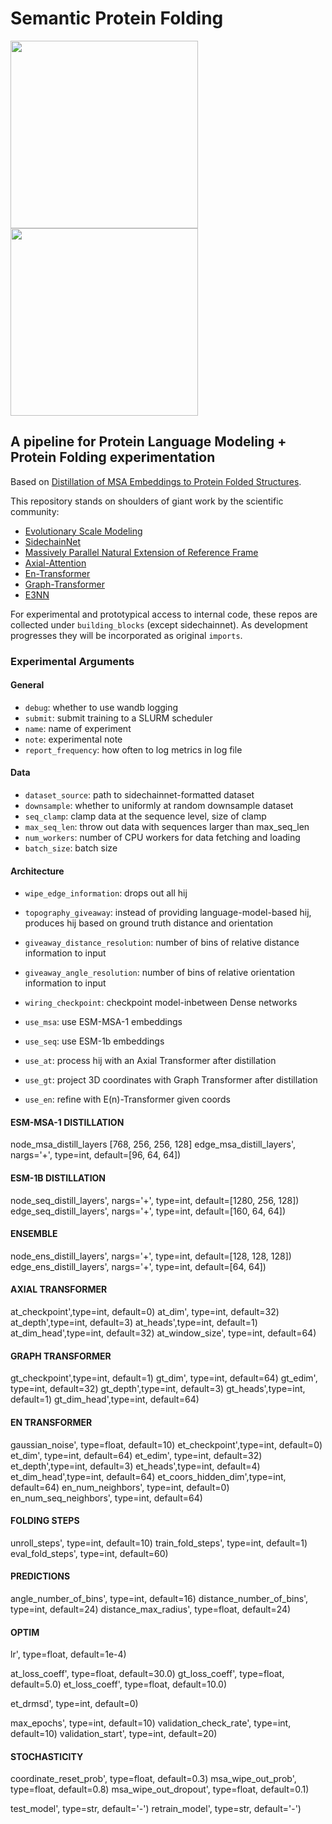 
# Semantic Protein Folding

<img src="https://github.com/AllanSCosta/semantic-protein-folding/blob/main/img/T1024%20fold.gif" width="300" height="300" /><img src="https://github.com/AllanSCosta/semantic-protein-folding/blob/main/img/T1024%20rear.gif" width="300" height="300" />

## A pipeline for Protein Language Modeling + Protein Folding experimentation


Based on [Distillation of MSA Embeddings to Protein Folded Structures](https://www.biorxiv.org/content/10.1101/2021.06.02.446809v1.full.pdf).

This repository stands on shoulders of giant work by the scientific community:

- [Evolutionary Scale Modeling](https://github.com/facebookresearch/esm)
- [SidechainNet](https://github.com/jonathanking/sidechainnet)
- [Massively Parallel Natural Extension of Reference Frame](https://github.com/EleutherAI/mp_nerf)
- [Axial-Attention](https://github.com/lucidrains/En-transformer/)
- [En-Transformer](https://github.com/lucidrains/En-transformer/)
- [Graph-Transformer](https://github.com/lucidrains/graph-transformer-pytorch)
- [E3NN](https://github.com/e3nn/e3nn)

For experimental and prototypical access to internal code, these repos are collected under `building_blocks` (except sidechainnet). As development progresses they will be incorporated as original `imports`.


### Experimental Arguments

#### General
- `debug`: whether to use wandb logging
- `submit`: submit training to a SLURM scheduler
- `name`: name of experiment
- `note`: experimental note
- `report_frequency`: how often to log metrics in log file

#### Data
- `dataset_source`: path to sidechainnet-formatted dataset
- `downsample`: whether to uniformly at random downsample dataset
- `seq_clamp`: clamp data at the sequence level, size of clamp
- `max_seq_len`: throw out data with sequences larger than max_seq_len
- `num_workers`: number of CPU workers for data fetching and loading
- `batch_size`: batch size


#### Architecture

- `wipe_edge_information`: drops out all hij
- `topography_giveaway`: instead of providing language-model-based hij, produces hij based on ground truth distance and orientation
- `giveaway_distance_resolution`: number of bins of relative distance information to input
- `giveaway_angle_resolution`: number of bins of relative orientation information to input

- `wiring_checkpoint`: checkpoint model-inbetween Dense networks 

- `use_msa`: use ESM-MSA-1 embeddings
- `use_seq`: use ESM-1b embeddings

- `use_at`: process hij with an Axial Transformer after distillation
- `use_gt`: project 3D coordinates with Graph Transformer after distillation
- `use_en`: refine with E(n)-Transformer given coords

#### ESM-MSA-1 DISTILLATION
node_msa_distill_layers [768, 256, 256, 128]
edge_msa_distill_layers', nargs='+', type=int, default=[96, 64, 64])

#### ESM-1B DISTILLATION
node_seq_distill_layers', nargs='+', type=int, default=[1280, 256, 128])
edge_seq_distill_layers', nargs='+', type=int, default=[160, 64, 64])

#### ENSEMBLE
node_ens_distill_layers', nargs='+', type=int, default=[128, 128, 128])
edge_ens_distill_layers', nargs='+', type=int, default=[64, 64])

#### AXIAL TRANSFORMER
at_checkpoint',type=int, default=0)
at_dim', type=int, default=32)
at_depth',type=int, default=3)
at_heads',type=int, default=1)
at_dim_head',type=int, default=32)
at_window_size', type=int, default=64)

#### GRAPH TRANSFORMER
gt_checkpoint',type=int, default=1)
gt_dim', type=int, default=64)
gt_edim', type=int, default=32)
gt_depth',type=int, default=3)
gt_heads',type=int, default=1)
gt_dim_head',type=int, default=64)

#### EN TRANSFORMER
gaussian_noise', type=float, default=10)
et_checkpoint',type=int, default=0)
et_dim', type=int, default=64)
et_edim', type=int, default=32)
et_depth',type=int, default=3)
et_heads',type=int, default=4)
et_dim_head',type=int, default=64)
et_coors_hidden_dim',type=int, default=64)
en_num_neighbors', type=int, default=0)
en_num_seq_neighbors', type=int, default=64)


#### FOLDING STEPS
unroll_steps', type=int, default=10)
train_fold_steps', type=int, default=1)
eval_fold_steps', type=int, default=60)



#### PREDICTIONS
angle_number_of_bins', type=int, default=16)
distance_number_of_bins', type=int, default=24)
distance_max_radius', type=float, default=24)

#### OPTIM
lr', type=float, default=1e-4)

at_loss_coeff', type=float, default=30.0)
gt_loss_coeff', type=float, default=5.0)
et_loss_coeff', type=float, default=10.0)

et_drmsd', type=int, default=0)

max_epochs', type=int, default=10)
validation_check_rate', type=int, default=10)
validation_start', type=int, default=20)


#### STOCHASTICITY
coordinate_reset_prob', type=float, default=0.3)
msa_wipe_out_prob', type=float, default=0.8)
msa_wipe_out_dropout', type=float, default=0.1)

test_model', type=str, default='-')
retrain_model', type=str, default='-')
